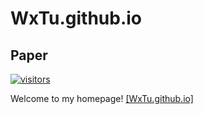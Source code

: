# WxTu.github.io
[visitors-img]: https://visitor-badge.glitch.me/badge?page_id=WxTu/WxTu.github.io
[adgc-url]: https://github.com/WxTu/WxTu.github.io


## Paper
[![visitors][visitors-img]][adgc-url]

Welcome to my homepage! [[WxTu.github.io]](WxTu.github.io) <br>
